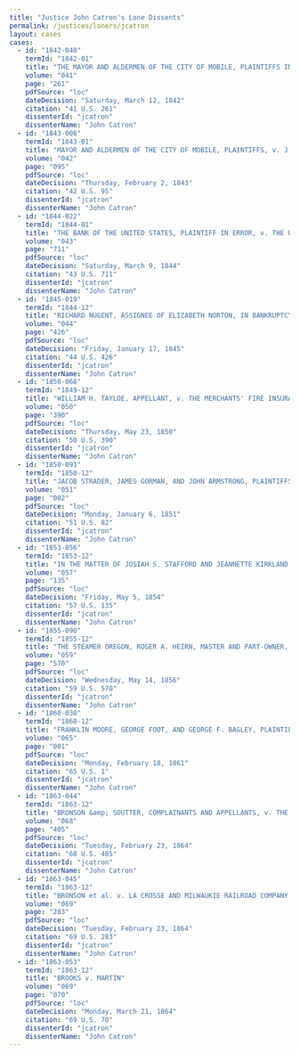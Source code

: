 ```yaml
---
title: "Justice John Catron's Lone Dissents"
permalink: /justices/loners/jcatron
layout: cases
cases:
  - id: "1842-040"
    termId: "1842-01"
    title: "THE MAYOR AND ALDERMEN OF THE CITY OF MOBILE, PLAINTIFFS IN ERROR, v. WILLIAM E. HALLETT, EXECUTOR OF JOSHUA KENNEDY, DECEASED.  DEFENDANT IN ERROR"
    volume: "041"
    page: "261"
    pdfSource: "loc"
    dateDecision: "Saturday, March 12, 1842"
    citation: "41 U.S. 261"
    dissenterId: "jcatron"
    dissenterName: "John Catron"
  - id: "1843-008"
    termId: "1843-01"
    title: "MAYOR AND ALDERMEN OF THE CITY OF MOBILE, PLAINTIFFS, v. J. EMANUEL AND G. S. GAINES, DEFENDANTS"
    volume: "042"
    page: "095"
    pdfSource: "loc"
    dateDecision: "Thursday, February 2, 1843"
    citation: "42 U.S. 95"
    dissenterId: "jcatron"
    dissenterName: "John Catron"
  - id: "1844-022"
    termId: "1844-01"
    title: "THE BANK OF THE UNITED STATES, PLAINTIFF IN ERROR, v. THE UNITED STATES"
    volume: "043"
    page: "711"
    pdfSource: "loc"
    dateDecision: "Saturday, March 9, 1844"
    citation: "43 U.S. 711"
    dissenterId: "jcatron"
    dissenterName: "John Catron"
  - id: "1845-019"
    termId: "1844-12"
    title: "RICHARD NUGENT, ASSIGNEE OF ELIZABETH NORTON, IN BANKRUPTCY, PLAINTIFF IN ERROR, v. GEORGE W. BOYD, ISAAC T. PRESTON, AND ABNER PHELPS, DEFENDANTS"
    volume: "044"
    page: "426"
    pdfSource: "loc"
    dateDecision: "Friday, January 17, 1845"
    citation: "44 U.S. 426"
    dissenterId: "jcatron"
    dissenterName: "John Catron"
  - id: "1850-068"
    termId: "1849-12"
    title: "WILLIAM H. TAYLOE, APPELLANT, v. THE MERCHANTS' FIRE INSURANCE COMPANY OF BALTIMORE"
    volume: "050"
    page: "390"
    pdfSource: "loc"
    dateDecision: "Thursday, May 23, 1850"
    citation: "50 U.S. 390"
    dissenterId: "jcatron"
    dissenterName: "John Catron"
  - id: "1850-091"
    termId: "1850-12"
    title: "JACOB STRADER, JAMES GORMAN, AND JOHN ARMSTRONG, PLAINTIFFS IN ERROR, v. CHRISTOPHER GRAHAM"
    volume: "051"
    page: "082"
    pdfSource: "loc"
    dateDecision: "Monday, January 6, 1851"
    citation: "51 U.S. 82"
    dissenterId: "jcatron"
    dissenterName: "John Catron"
  - id: "1853-056"
    termId: "1853-12"
    title: "IN THE MATTER OF JOSIAH S. STAFFORD AND JEANNETTE KIRKLAND, HIS WIFE, APPELLANTS, v. THE UNION BANK OF LOUISIANA"
    volume: "057"
    page: "135"
    pdfSource: "loc"
    dateDecision: "Friday, May 5, 1854"
    citation: "57 U.S. 135"
    dissenterId: "jcatron"
    dissenterName: "John Catron"
  - id: "1855-090"
    termId: "1855-12"
    title: "THE STEAMER OREGON, ROGER A. HEIRN, MASTER AND PART-OWNER, APPELLANT, v. JOSEPH AND FRANCIS ROCCA"
    volume: "059"
    page: "570"
    pdfSource: "loc"
    dateDecision: "Wednesday, May 14, 1856"
    citation: "59 U.S. 570"
    dissenterId: "jcatron"
    dissenterName: "John Catron"
  - id: "1860-030"
    termId: "1860-12"
    title: "FRANKLIN MOORE, GEORGE FOOT, AND GEORGE F. BAGLEY, PLAINTIFFS IN ERROR. v. THE AMERICAN TRANSPORTATION COMPANY"
    volume: "065"
    page: "001"
    pdfSource: "loc"
    dateDecision: "Monday, February 18, 1861"
    citation: "65 U.S. 1"
    dissenterId: "jcatron"
    dissenterName: "John Catron"
  - id: "1863-044"
    termId: "1863-12"
    title: "BRONSON &amp; SOUTTER, COMPLAINANTS AND APPELLANTS, v. THE LA CROSSE AND MILWAUKEE RAILROAD CO."
    volume: "068"
    page: "405"
    pdfSource: "loc"
    dateDecision: "Tuesday, February 23, 1864"
    citation: "68 U.S. 405"
    dissenterId: "jcatron"
    dissenterName: "John Catron"
  - id: "1863-045"
    termId: "1863-12"
    title: "BRONSON et al. v. LA CROSSE AND MILWAUKIE RAILROAD COMPANY et al."
    volume: "069"
    page: "283"
    pdfSource: "loc"
    dateDecision: "Tuesday, February 23, 1864"
    citation: "69 U.S. 283"
    dissenterId: "jcatron"
    dissenterName: "John Catron"
  - id: "1863-053"
    termId: "1863-12"
    title: "BROOKS v. MARTIN"
    volume: "069"
    page: "070"
    pdfSource: "loc"
    dateDecision: "Monday, March 21, 1864"
    citation: "69 U.S. 70"
    dissenterId: "jcatron"
    dissenterName: "John Catron"
---
```

